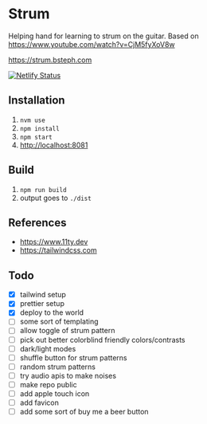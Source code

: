 # Strum

Helping hand for learning to strum on the guitar. Based on <https://www.youtube.com/watch?v=CjM5fyXoV8w>

<https://strum.bsteph.com>

[![Netlify Status](https://api.netlify.com/api/v1/badges/cecf8501-8458-495e-a9d6-75211e041e71/deploy-status)](https://app.netlify.com/sites/fervent-leakey-947339/deploys)

## Installation

1. `nvm use`
2. `npm install`
3. `npm start`
4. <http://localhost:8081>

## Build

1. `npm run build`
2. output goes to `./dist`

## References

- <https://www.11ty.dev>
- <https://tailwindcss.com>

## Todo

- [x] tailwind setup
- [x] prettier setup
- [x] deploy to the world
- [ ] some sort of templating
- [ ] allow toggle of strum pattern
- [ ] pick out better colorblind friendly colors/contrasts
- [ ] dark/light modes
- [ ] shuffle button for strum patterns
- [ ] random strum patterns
- [ ] try audio apis to make noises
- [ ] make repo public
- [ ] add apple touch icon
- [ ] add favicon
- [ ] add some sort of buy me a beer button
